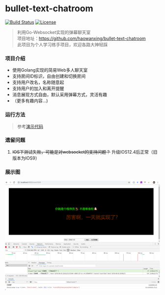 # bullet-text-chatroom
[![Build Status](https://www.travis-ci.org/haowanxing/bullet-text-chatroom.svg?branch=master)](https://www.travis-ci.org/haowanxing/bullet-text-chatroom)
[![License](https://img.shields.io/badge/license-MIT-brightgreen.svg)](https://github.com/haowanxing/bullet-text-chatroom/blob/master/LICENSE)

> 利用Go-Websocket实现的弹幕聊天室  
项目地址：https://github.com/haowanxing/bullet-text-chatroom  
此项目为个人学习练手项目，欢迎各路大神轻踩

### 项目介绍

* 使用Golang实现的简易Web多人聊天室
* 支持房间ID标识，自由创建和切换房间
* 支持用户改名，名称随意起
* 支持用户的加入和离开提醒
* 消息展现方式自由，默认采用弹幕方式，灵活有趣
* （更多有趣内容...)

### 运行方法

> 参考[演示代码](https://github.com/haowanxing/bullet-text-chatroom/blob/master/example/main.go)

### 遗留问题

1. ~~IOS下测试失败，可能是对websocket的支持问题？~~ 升级IOS12.4后正常（旧版本为IOS9）

### 展示图

![demo.png](https://github.com/haowanxing/bullet-text-chatroom/blob/master/demo.png)